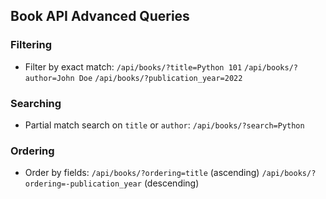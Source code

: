 ## Book API Advanced Queries

### Filtering
- Filter by exact match:
  `/api/books/?title=Python 101`
  `/api/books/?author=John Doe`
  `/api/books/?publication_year=2022`

### Searching
- Partial match search on `title` or `author`:
  `/api/books/?search=Python`

### Ordering
- Order by fields:
  `/api/books/?ordering=title`  (ascending)
  `/api/books/?ordering=-publication_year` (descending)
